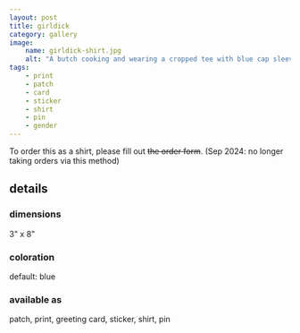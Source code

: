 ```yaml
---
layout: post
title: girldick
category: gallery
image: 
    name: girldick-shirt.jpg
    alt: "A butch cooking and wearing a cropped tee with blue cap sleeves that reads girldick in blue G.I.Joe font."
tags:
    - print
    - patch
    - card
    - sticker
    - shirt
    - pin
    - gender
---
```


To order this as a shirt, please fill out ~~the order form~~. (Sep 2024: no longer taking orders via this method)

## details

### dimensions

3" x 8"

### coloration

default: blue

### available as

patch, print, greeting card, sticker, shirt, pin
